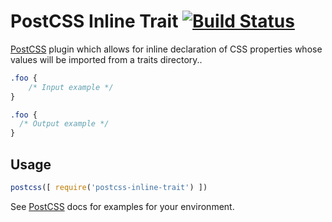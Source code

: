 # PostCSS Inline Trait [![Build Status][ci-img]][ci]

[PostCSS] plugin which allows for inline declaration of CSS properties whose values will be imported from a traits directory..

[PostCSS]: https://github.com/postcss/postcss
[ci-img]:  https://travis-ci.org/MeoMix/postcss-inline-trait.svg
[ci]:      https://travis-ci.org/MeoMix/postcss-inline-trait

```css
.foo {
    /* Input example */
}
```

```css
.foo {
  /* Output example */
}
```

## Usage

```js
postcss([ require('postcss-inline-trait') ])
```

See [PostCSS] docs for examples for your environment.
